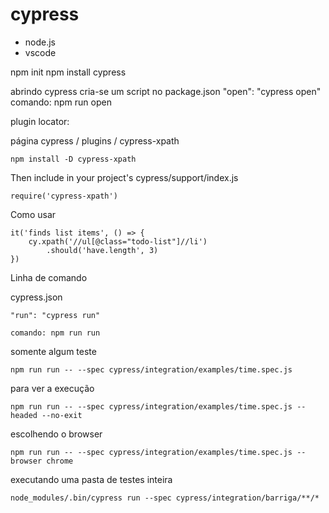 # cypress

- node.js
- vscode

npm init
npm install cypress

abrindo cypress
cria-se um script no package.json
"open": "cypress open"
comando: npm run open

plugin locator:

página cypress / plugins / cypress-xpath

    npm install -D cypress-xpath

Then include in your project's cypress/support/index.js

    require('cypress-xpath')

Como usar

    it('finds list items', () => {
        cy.xpath('//ul[@class="todo-list"]//li')
            .should('have.length', 3)
    })


Linha de comando

cypress.json

    "run": "cypress run"

    comando: npm run run

somente algum teste

    npm run run -- --spec cypress/integration/examples/time.spec.js

para ver a execução

    npm run run -- --spec cypress/integration/examples/time.spec.js --headed --no-exit

escolhendo o browser

    npm run run -- --spec cypress/integration/examples/time.spec.js --browser chrome

executando uma pasta de testes inteira

    node_modules/.bin/cypress run --spec cypress/integration/barriga/**/*
